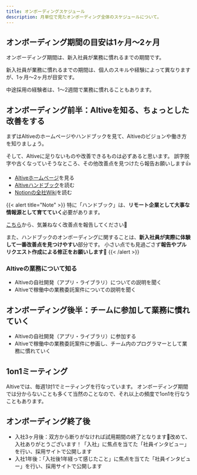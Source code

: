 ```yaml
---
title: オンボーディングスケジュール
description: 月単位で見たオンボーディング全体のスケジュールについて。
---
```

## オンボーディング期間の目安は1ヶ月〜2ヶ月
オンボーディング期間は、新入社員が業務に慣れるまでの期間です。

新入社員が業務に慣れるまでの期間は、個人のスキルや経験によって異なりますが、1ヶ月〜2ヶ月が目安です。

中途採用の経験者は、1〜2週間で業務に慣れることもあります。

## オンボーディング前半：Altiveを知る、ちょっとした改善をする
まずはAltiveのホームページやハンドブックを見て、Altiveのビジョンや働き方を知りましょう。

そして、Altiveに足りないものや改善できるものは必ずあると思います。
誤字脱字や古くなっていそうなところ、その他改善点を見つけたら報告お願いします👍

- [Altiveホームページ](https://altive.co.jp)を見る
- [Altiveハンドブック](https://handbook.altive.co.jp)を読む
- [Notionの全社Wiki](https://www.notion.so/altive/6f8174436e1d4a75a4df1b775a3fcc5d?v=09d4fe29f05e4bac95a56e7cca8de168&pvs=4)を読む

{{< alert title="Note" >}}
特に「ハンドブック」は、**リモート企業として大事な情報源として育てていく**必要があります。

[こちら](https://github.com/altive/handbook/issues/new)から、気兼ねなく改善点を報告してください📝

また、ハンドブックのオンボーディングに関することは、**新入社員が実際に体験して一番改善点を見つけやすい**部分です。
小さい点でも見過ごさず**報告やプルリクエスト作成による修正をお願いします**💪
{{< /alert >}}

### Altiveの業務について知る

- Altiveの自社開発（アプリ・ライブラリ）についての説明を聞く
- Altiveで稼働中の業務委託案件についての説明を聞く

## オンボーディング後半：チームに参加して業務に慣れていく

- Altiveの自社開発（アプリ・ライブラリ）に参加する
- Altiveで稼働中の業務委託案件に参画し、チーム内のプログラマーとして業務に慣れていく

## 1on1ミーティング
Altiveでは、毎週1対1でミーティングを行なっています。
オンボーディング期間では分からないことも多くて当然のことなので、それ以上の頻度で1on1を行なうこともあります。

## オンボーディング終了後

- 入社3ヶ月後：双方から断りがなければ試用期間の終了となります🙌改めて、入社ありがとうございます！「入社」に焦点を当てた「社員インタビュー」を行い、採用サイトで公開します
- 入社1年後：「入社後1年経って感じたこと」に焦点を当てた「社員インタビュー」を行い、採用サイトで公開します
